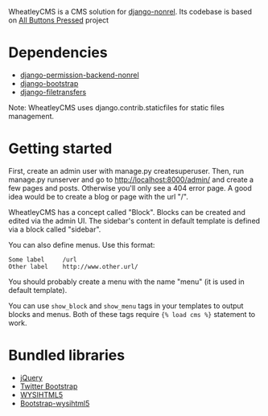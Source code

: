 WheatleyCMS is a CMS solution for [django-nonrel](http://docs.django-nonrel.org). Its codebase is based on [All Buttons Pressed](http://docs.django-nonrel.org/en/latest/content/All%20Buttons%20Pressed%20-%20CMS%20&%20blog%20for%20Django-nonrel.html) project

# Dependencies

- [django-permission-backend-nonrel](https://github.com/django-nonrel/django-permission-backend-nonrel)
- [django-bootstrap](https://github.com/earle/django-bootstrap)
- [django-filetransfers](https://bitbucket.org/wkornewald/django-filetransfers)

Note: WheatleyCMS uses django.contrib.staticfiles for static files management.

# Getting started

First, create an admin user with manage.py createsuperuser. Then, run manage.py runserver and go to [http://localhost:8000/admin/](http://localhost:8000/admin/) and create a few pages and posts. Otherwise you'll only see a 404 error page. A good idea would be to create a blog or page with the url "/".

WheatleyCMS has a concept called "Block". Blocks can be created and edited via the admin UI. The sidebar's content in default template is defined via a block called "sidebar". 

You can also define menus. Use this format:

    Some label     /url
    Other label    http://www.other.url/

You should probably create a menu with the name "menu" (it is used in default template). 

You can use `show_block` and `show_menu` tags in your templates to output blocks and menus. Both of these tags require `{% load cms %}` statement to work.

# Bundled libraries

- [jQuery](http://jquery.com/)
- [Twitter Bootstrap](http://twitter.github.com/bootstrap/)
- [WYSIHTML5](https://github.com/xing/wysihtml5)
- [Bootstrap-wysihtml5](https://github.com/jhollingworth/bootstrap-wysihtml5)
